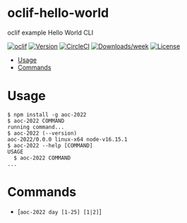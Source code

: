 oclif-hello-world
=================

oclif example Hello World CLI

[![oclif](https://img.shields.io/badge/cli-oclif-brightgreen.svg)](https://oclif.io)
[![Version](https://img.shields.io/npm/v/oclif-hello-world.svg)](https://npmjs.org/package/oclif-hello-world)
[![CircleCI](https://circleci.com/gh/oclif/hello-world/tree/main.svg?style=shield)](https://circleci.com/gh/oclif/hello-world/tree/main)
[![Downloads/week](https://img.shields.io/npm/dw/oclif-hello-world.svg)](https://npmjs.org/package/oclif-hello-world)
[![License](https://img.shields.io/npm/l/oclif-hello-world.svg)](https://github.com/oclif/hello-world/blob/main/package.json)

<!-- toc -->
* [Usage](#usage)
* [Commands](#commands)
<!-- tocstop -->
# Usage
<!-- usage -->
```sh-session
$ npm install -g aoc-2022
$ aoc-2022 COMMAND
running command...
$ aoc-2022 (--version)
aoc-2022/0.0.0 linux-x64 node-v16.15.1
$ aoc-2022 --help [COMMAND]
USAGE
  $ aoc-2022 COMMAND
...
```
<!-- usagestop -->
# Commands
<!-- commands -->
* [`aoc-2022 day [1-25] [1|2]`]